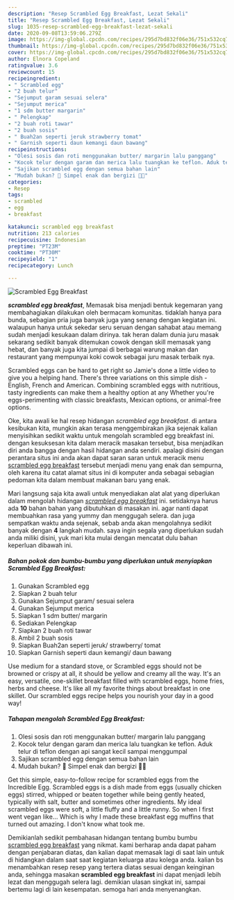 ```yaml
---
description: "Resep Scrambled Egg Breakfast, Lezat Sekali"
title: "Resep Scrambled Egg Breakfast, Lezat Sekali"
slug: 1035-resep-scrambled-egg-breakfast-lezat-sekali
date: 2020-09-08T13:59:06.279Z
image: https://img-global.cpcdn.com/recipes/295d7bd832f06e36/751x532cq70/scrambled-egg-breakfast-foto-resep-utama.jpg
thumbnail: https://img-global.cpcdn.com/recipes/295d7bd832f06e36/751x532cq70/scrambled-egg-breakfast-foto-resep-utama.jpg
cover: https://img-global.cpcdn.com/recipes/295d7bd832f06e36/751x532cq70/scrambled-egg-breakfast-foto-resep-utama.jpg
author: Elnora Copeland
ratingvalue: 3.6
reviewcount: 15
recipeingredient:
- " Scrambled egg"
- "2 buah telur"
- "Sejumput garam sesuai selera"
- "Sejumput merica"
- "1 sdm butter margarin"
- " Pelengkap"
- "2 buah roti tawar"
- "2 buah sosis"
- " Buah2an seperti jeruk strawberry tomat"
- " Garnish seperti daun kemangi daun bawang"
recipeinstructions:
- "Olesi sosis dan roti menggunakan butter/ margarin lalu panggang"
- "Kocok telur dengan garam dan merica lalu tuangkan ke teflon. Aduk telur di teflon dengan api sangat kecil sampai menggumpal"
- "Sajikan scrambled egg dengan semua bahan lain"
- "Mudah bukan? 🤭 Simpel enak dan bergizi 🥰🥰"
categories:
- Resep
tags:
- scrambled
- egg
- breakfast

katakunci: scrambled egg breakfast 
nutrition: 213 calories
recipecuisine: Indonesian
preptime: "PT23M"
cooktime: "PT30M"
recipeyield: "1"
recipecategory: Lunch

---
```



![Scrambled Egg Breakfast](https://img-global.cpcdn.com/recipes/295d7bd832f06e36/751x532cq70/scrambled-egg-breakfast-foto-resep-utama.jpg)

<b><i>scrambled egg breakfast</i></b>, Memasak bisa menjadi bentuk kegemaran yang membahagiakan dilakukan oleh bermacam komunitas. tidaklah hanya para bunda, sebagian pria juga banyak juga yang senang dengan kegiatan ini. walaupun hanya untuk sekedar seru seruan dengan sahabat atau memang sudah menjadi kesukaan dalam dirinya. tak heran dalam dunia juru masak sekarang sedikit banyak ditemukan cowok dengan skill memasak yang hebat, dan banyak juga kita jumpai di berbagai warung makan dan restaurant yang mempunyai koki cowok sebagai juru masak terbaik nya.

Scrambled eggs can be hard to get right so Jamie&#39;s done a little video to give you a helping hand. There&#39;s three variations on this simple dish - English, French and American. Combining scrambled eggs with nutritious, tasty ingredients can make them a healthy option at any Whether you&#39;re eggs-perimenting with classic breakfasts, Mexican options, or animal-free options.

Oke, kita awali ke hal resep hidangan <i>scrambled egg breakfast</i>. di antara kesibukan kita, mungkin akan terasa menggembirakan jika sejenak kalian menyisihkan sedikit waktu untuk mengolah scrambled egg breakfast ini. dengan kesuksesan kita dalam meracik masakan tersebut, bisa menjadikan diri anda bangga dengan hasil hidangan anda sendiri. apalagi disini dengan perantara situs ini anda akan dapat saran saran untuk meracik menu <u>scrambled egg breakfast</u> tersebut menjadi menu yang enak dan sempurna, oleh karena itu catat alamat situs ini di komputer anda sebagai sebagian pedoman kita dalam membuat makanan baru yang enak.


Mari langsung saja kita awali untuk menyediakan alat alat yang diperlukan dalam mengolah hidangan <u><i>scrambled egg breakfast</i></u> ini. setidaknya harus ada <b>10</b> bahan bahan yang dibutuhkan di masakan ini. agar nanti dapat membuahkan rasa yang yummy dan menggugah selera. dan juga sempatkan waktu anda sejenak, sebab anda akan mengolahnya sedikit banyak dengan <b>4</b> langkah mudah. saya ingin segala yang diperlukan sudah anda miliki disini, yuk mari kita mulai dengan mencatat dulu bahan keperluan dibawah ini.

<!--inarticleads1-->

##### Bahan pokok dan bumbu-bumbu yang diperlukan untuk menyiapkan Scrambled Egg Breakfast:

1. Gunakan  Scrambled egg
1. Siapkan 2 buah telur
1. Gunakan Sejumput garam/ sesuai selera
1. Gunakan Sejumput merica
1. Siapkan 1 sdm butter/ margarin
1. Sediakan  Pelengkap
1. Siapkan 2 buah roti tawar
1. Ambil 2 buah sosis
1. Siapkan  Buah2an seperti jeruk/ strawberry/ tomat
1. Siapkan  Garnish seperti daun kemangi/ daun bawang


Use medium for a standard stove, or Scrambled eggs should not be browned or crispy at all, it should be yellow and creamy all the way. It&#39;s an easy, versatile, one-skillet breakfast filled with scrambled eggs, home fries, herbs and cheese. It&#39;s like all my favorite things about breakfast in one skillet. Our scrambled eggs recipe helps you nourish your day in a good way! 

<!--inarticleads2-->

##### Tahapan mengolah Scrambled Egg Breakfast:

1. Olesi sosis dan roti menggunakan butter/ margarin lalu panggang
1. Kocok telur dengan garam dan merica lalu tuangkan ke teflon. Aduk telur di teflon dengan api sangat kecil sampai menggumpal
1. Sajikan scrambled egg dengan semua bahan lain
1. Mudah bukan? 🤭 Simpel enak dan bergizi 🥰🥰


Get this simple, easy-to-follow recipe for scrambled eggs from the Incredible Egg. Scrambled eggs is a dish made from eggs (usually chicken eggs) stirred, whipped or beaten together while being gently heated, typically with salt, butter and sometimes other ingredients. My ideal scrambled eggs were soft, a little fluffy and a little runny. So when I first went vegan like… Which is why I made these breakfast egg muffins that turned out amazing. I don&#39;t know what took me. 

Demikianlah sedikit pembahasan hidangan tentang bumbu bumbu <u>scrambled egg breakfast</u> yang nikmat. kami berharap anda dapat paham dengan penjabaran diatas, dan kalian dapat memasak lagi di saat lain untuk di hidangkan dalam saat saat kegiatan keluarga atau kolega anda. kalian bs menambahkan resep resep yang tertera diatas sesuai dengan keinginan anda, sehingga masakan <b>scrambled egg breakfast</b> ini dapat menjadi lebih lezat dan menggugah selera lagi. demikian ulasan singkat ini, sampai bertemu lagi di lain kesempatan. semoga hari anda menyenangkan.
